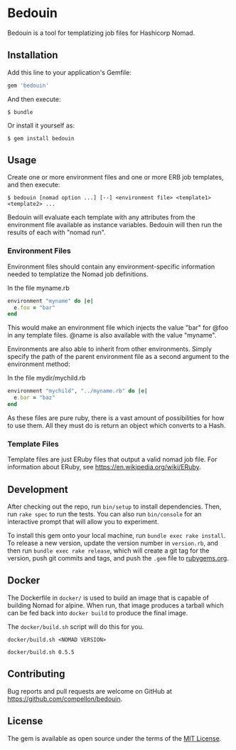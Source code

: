 # Bedouin

Bedouin is a tool for templatizing job files for Hashicorp Nomad.

## Installation

Add this line to your application's Gemfile:

```ruby
gem 'bedouin'
```

And then execute:

    $ bundle

Or install it yourself as:

    $ gem install bedouin

## Usage

Create one or more environment files and one or more ERB job templates, and then execute:

    $ bedouin [nomad option ...] [--] <environment file> <template1> <template2> ...

Bedouin will evaluate each template with any attributes from the environment file available as instance variables. Bedouin will then run the results of each with "nomad run".

### Environment Files

Environment files should contain any environment-specific information needed to templatize the Nomad job definitions.

In the file myname.rb
```ruby
environment "myname" do |e|
  e.foo = "bar"
end
```

This would make an environment file which injects the value "bar" for @foo in any template files. @name is also available with the value "myname".

Environments are also able to inherit from other environments. Simply specify the path of the parent environment file as a second argument to the environment method:

In the file mydir/mychild.rb
```ruby
environment "mychild", "../myname.rb" do |e|
  e.bar = "baz"
end
```

As these files are pure ruby, there is a vast amount of possibilities for how to use them. All they must do is return an object which converts to a Hash.

### Template Files

Template files are just ERuby files that output a valid nomad job file. For information about ERuby, see https://en.wikipedia.org/wiki/ERuby.


## Development

After checking out the repo, run `bin/setup` to install dependencies. Then, run `rake spec` to run the tests. You can also run `bin/console` for an interactive prompt that will allow you to experiment.

To install this gem onto your local machine, run `bundle exec rake install`. To release a new version, update the version number in `version.rb`, and then run `bundle exec rake release`, which will create a git tag for the version, push git commits and tags, and push the `.gem` file to [rubygems.org](https://rubygems.org).

## Docker
The Dockerfile in `docker/` is used to build an image that is capable of building Nomad for alpine. When run, that image produces a tarball which can be fed back into `docker build` to produce the final image.

The `docker/build.sh` script will do this for you.

`docker/build.sh <NOMAD VERSION>`

`docker/build.sh 0.5.5`

## Contributing

Bug reports and pull requests are welcome on GitHub at https://github.com/compellon/bedouin.


## License

The gem is available as open source under the terms of the [MIT License](http://opensource.org/licenses/MIT).

